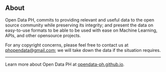 ## About

Open Data PH, commits to providing relevant and useful data to the open source community while preserving its integrity; and present the data on easy-to-use formats to be able to be used with ease on Machine Learning, APIs, and other opensource projects. 

For any copyright concerns, please feel free to contact us at phopendata@gmail.com; we will take down the data if the situation requires.

---

Learn more about Open Data PH at [opendata-ph.github.io](https://opendata-ph.github.io).

